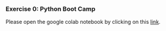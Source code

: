 ### Exercise 0: Python Boot Camp

Please open the google colab notebook by clicking on this [link](https://colab.research.google.com/drive/13gr6Iusg0BsSnpm923jvYhKMPiUKjzR1?usp=sharing).





